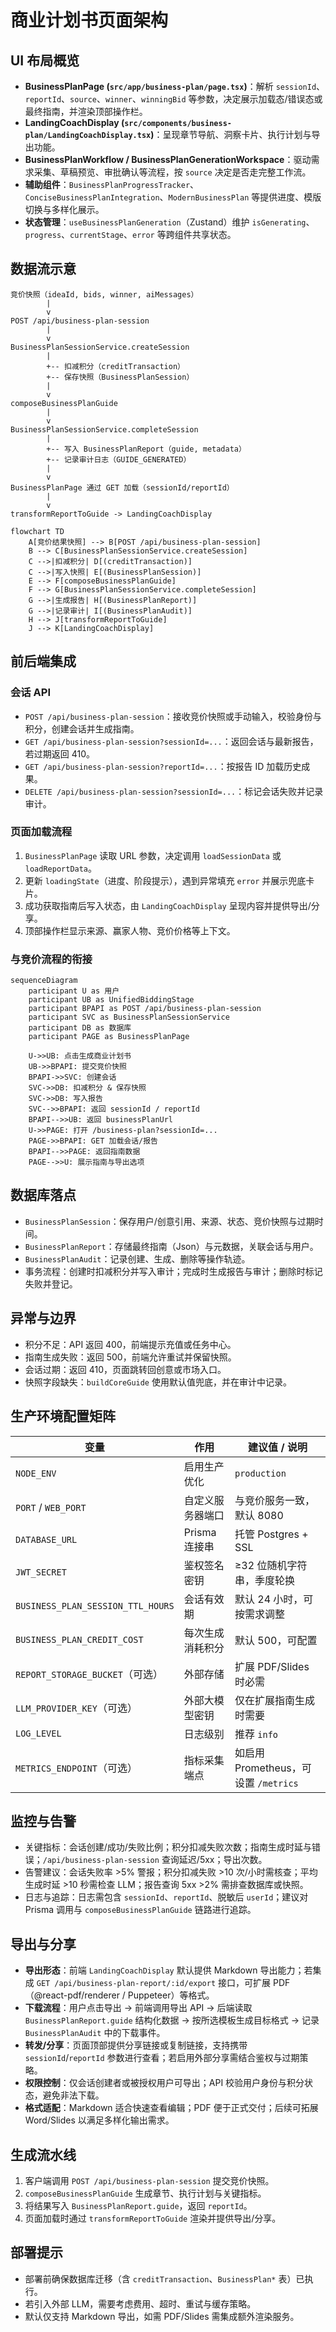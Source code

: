 ﻿# 商业计划书页面架构

## UI 布局概览
- **BusinessPlanPage (`src/app/business-plan/page.tsx`)**：解析 `sessionId`、`reportId`、`source`、`winner`、`winningBid` 等参数，决定展示加载态/错误态或最终指南，并渲染顶部操作栏。
- **LandingCoachDisplay (`src/components/business-plan/LandingCoachDisplay.tsx`)**：呈现章节导航、洞察卡片、执行计划与导出功能。
- **BusinessPlanWorkflow / BusinessPlanGenerationWorkspace**：驱动需求采集、草稿预览、审批确认等流程，按 `source` 决定是否走完整工作流。
- **辅助组件**：`BusinessPlanProgressTracker`、`ConciseBusinessPlanIntegration`、`ModernBusinessPlan` 等提供进度、模版切换与多样化展示。
- **状态管理**：`useBusinessPlanGeneration`（Zustand）维护 `isGenerating`、`progress`、`currentStage`、`error` 等跨组件共享状态。

## 数据流示意
```
竞价快照（ideaId, bids, winner, aiMessages）
        |
        v
POST /api/business-plan-session
        |
        v
BusinessPlanSessionService.createSession
        |
        +-- 扣减积分（creditTransaction）
        +-- 保存快照（BusinessPlanSession）
        |
        v
composeBusinessPlanGuide
        |
        v
BusinessPlanSessionService.completeSession
        |
        +-- 写入 BusinessPlanReport（guide, metadata）
        +-- 记录审计日志（GUIDE_GENERATED）
        |
        v
BusinessPlanPage 通过 GET 加载（sessionId/reportId）
        |
        v
transformReportToGuide -> LandingCoachDisplay
```

```mermaid
flowchart TD
    A[竞价结果快照] --> B[POST /api/business-plan-session]
    B --> C[BusinessPlanSessionService.createSession]
    C -->|扣减积分| D[(creditTransaction)]
    C -->|写入快照| E[(BusinessPlanSession)]
    E --> F[composeBusinessPlanGuide]
    F --> G[BusinessPlanSessionService.completeSession]
    G -->|生成报告| H[(BusinessPlanReport)]
    G -->|记录审计| I[(BusinessPlanAudit)]
    H --> J[transformReportToGuide]
    J --> K[LandingCoachDisplay]
```

## 前后端集成

### 会话 API
- `POST /api/business-plan-session`：接收竞价快照或手动输入，校验身份与积分，创建会话并生成指南。
- `GET /api/business-plan-session?sessionId=...`：返回会话与最新报告，若过期返回 410。
- `GET /api/business-plan-session?reportId=...`：按报告 ID 加载历史成果。
- `DELETE /api/business-plan-session?sessionId=...`：标记会话失败并记录审计。

### 页面加载流程
1. `BusinessPlanPage` 读取 URL 参数，决定调用 `loadSessionData` 或 `loadReportData`。
2. 更新 `loadingState`（进度、阶段提示），遇到异常填充 `error` 并展示兜底卡片。
3. 成功获取指南后写入状态，由 `LandingCoachDisplay` 呈现内容并提供导出/分享。
4. 顶部操作栏显示来源、赢家人物、竞价价格等上下文。

### 与竞价流程的衔接
```mermaid
sequenceDiagram
    participant U as 用户
    participant UB as UnifiedBiddingStage
    participant BPAPI as POST /api/business-plan-session
    participant SVC as BusinessPlanSessionService
    participant DB as 数据库
    participant PAGE as BusinessPlanPage

    U->>UB: 点击生成商业计划书
    UB->>BPAPI: 提交竞价快照
    BPAPI->>SVC: 创建会话
    SVC->>DB: 扣减积分 & 保存快照
    SVC->>DB: 写入报告
    SVC-->>BPAPI: 返回 sessionId / reportId
    BPAPI-->>UB: 返回 businessPlanUrl
    U->>PAGE: 打开 /business-plan?sessionId=...
    PAGE->>BPAPI: GET 加载会话/报告
    BPAPI-->>PAGE: 返回指南数据
    PAGE-->>U: 展示指南与导出选项
```

## 数据库落点
- `BusinessPlanSession`：保存用户/创意引用、来源、状态、竞价快照与过期时间。
- `BusinessPlanReport`：存储最终指南（Json）与元数据，关联会话与用户。
- `BusinessPlanAudit`：记录创建、生成、删除等操作轨迹。
- 事务流程：创建时扣减积分并写入审计；完成时生成报告与审计；删除时标记失败并登记。

## 异常与边界
- 积分不足：API 返回 400，前端提示充值或任务中心。
- 指南生成失败：返回 500，前端允许重试并保留快照。
- 会话过期：返回 410，页面跳转回创意或市场入口。
- 快照字段缺失：`buildCoreGuide` 使用默认值兜底，并在审计中记录。

## 生产环境配置矩阵
| 变量 | 作用 | 建议值 / 说明 |
|------|------|----------------|
| `NODE_ENV` | 启用生产优化 | `production` |
| `PORT` / `WEB_PORT` | 自定义服务器端口 | 与竞价服务一致，默认 8080 |
| `DATABASE_URL` | Prisma 连接串 | 托管 Postgres + SSL |
| `JWT_SECRET` | 鉴权签名密钥 | ≥32 位随机字符串，季度轮换 |
| `BUSINESS_PLAN_SESSION_TTL_HOURS` | 会话有效期 | 默认 24 小时，可按需求调整 |
| `BUSINESS_PLAN_CREDIT_COST` | 每次生成消耗积分 | 默认 500，可配置 |
| `REPORT_STORAGE_BUCKET`（可选） | 外部存储 | 扩展 PDF/Slides 时必需 |
| `LLM_PROVIDER_KEY`（可选） | 外部大模型密钥 | 仅在扩展指南生成时需要 |
| `LOG_LEVEL` | 日志级别 | 推荐 `info` |
| `METRICS_ENDPOINT`（可选） | 指标采集端点 | 如启用 Prometheus，可设置 `/metrics` |

## 监控与告警
- 关键指标：会话创建/成功/失败比例；积分扣减失败次数；指南生成时延与错误；`/api/business-plan-session` 查询延迟/5xx；导出次数。
- 告警建议：会话失败率 >5% 警报；积分扣减失败 >10 次/小时需核查；平均生成时延 >10 秒需检查 LLM；报告查询 5xx >2% 需排查数据库或快照。
- 日志与追踪：日志需包含 `sessionId`、`reportId`、脱敏后 `userId`；建议对 Prisma 调用与 `composeBusinessPlanGuide` 链路进行追踪。

## 导出与分享
- **导出形态**：前端 `LandingCoachDisplay` 默认提供 Markdown 导出能力；若集成 `GET /api/business-plan-report/:id/export` 接口，可扩展 PDF（@react-pdf/renderer / Puppeteer）等格式。
- **下载流程**：用户点击导出 → 前端调用导出 API → 后端读取 `BusinessPlanReport.guide` 结构化数据 → 按所选模板生成目标格式 → 记录 `BusinessPlanAudit` 中的下载事件。
- **转发/分享**：页面顶部提供分享链接或复制链接，支持携带 `sessionId`/`reportId` 参数进行查看；若启用外部分享需结合鉴权与过期策略。
- **权限控制**：仅会话创建者或被授权用户可导出；API 校验用户身份与积分状态，避免非法下载。
- **格式适配**：Markdown 适合快速查看编辑；PDF 便于正式交付；后续可拓展 Word/Slides 以满足多样化输出需求。
## 生成流水线
1. 客户端调用 `POST /api/business-plan-session` 提交竞价快照。
2. `composeBusinessPlanGuide` 生成章节、执行计划与关键指标。
3. 将结果写入 `BusinessPlanReport.guide`，返回 `reportId`。
4. 页面加载时通过 `transformReportToGuide` 渲染并提供导出/分享。

## 部署提示
- 部署前确保数据库迁移（含 `creditTransaction`、`BusinessPlan*` 表）已执行。
- 若引入外部 LLM，需要考虑费用、超时、重试与缓存策略。
- 默认仅支持 Markdown 导出，如需 PDF/Slides 需集成额外渲染服务。
